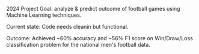 2024 Project 
Goal: analyze & predict outcome of football games using Machine Learning techniques.

Current state: Code needs cleanin but functional.

Outcome: Achieved ~60% accuracy and ~56% F1 score on Win/Draw/Loss classification problem for the national men's football data.
